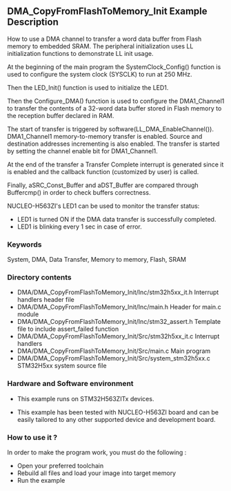 ## <b>DMA_CopyFromFlashToMemory_Init Example Description</b>

How to use a DMA channel to transfer a word data buffer
from Flash memory to embedded SRAM. The peripheral initialization uses LL
initialization functions to demonstrate LL init usage.

At the beginning of the main program the SystemClock_Config() function is used to configure the system
clock (SYSCLK) to run at 250 MHz.

Then the LED_Init() function is used to initialize the LED1.

Then the Configure_DMA() function is used to configure the DMA1_Channel1 to transfer the contents of a 32-word data
buffer stored in Flash memory to the reception buffer declared in RAM.

The start of transfer is triggered by software(LL_DMA_EnableChannel()). DMA1_Channel1 memory-to-memory
transfer is enabled. Source and destination addresses incrementing is also enabled.
The transfer is started by setting the channel enable bit for DMA1_Channel1.

At the end of the transfer a Transfer Complete interrupt is generated since it
is enabled and the callback function (customized by user) is called.

Finally, aSRC_Const_Buffer and aDST_Buffer are compared through Buffercmp() in order to 
check buffers correctness.  

NUCLEO-H563ZI's LED1 can be used to monitor the transfer status:

- LED1 is turned ON if the DMA data transfer is successfully completed.
- LED1 is blinking every 1 sec in case of error.

### <b>Keywords</b>

System, DMA, Data Transfer, Memory to memory, Flash, SRAM

### <b>Directory contents</b>

  - DMA/DMA_CopyFromFlashToMemory_Init/Inc/stm32h5xx_it.h          Interrupt handlers header file
  - DMA/DMA_CopyFromFlashToMemory_Init/Inc/main.h                  Header for main.c module  
  - DMA/DMA_CopyFromFlashToMemory_Init/Inc/stm32_assert.h          Template file to include assert_failed function
  - DMA/DMA_CopyFromFlashToMemory_Init/Src/stm32h5xx_it.c          Interrupt handlers
  - DMA/DMA_CopyFromFlashToMemory_Init/Src/main.c                  Main program
  - DMA/DMA_CopyFromFlashToMemory_Init/Src/system_stm32h5xx.c      STM32H5xx system source file

### <b>Hardware and Software environment</b>

  - This example runs on STM32H563ZITx devices.

  - This example has been tested with NUCLEO-H563ZI board and can be
    easily tailored to any other supported device and development board.


### <b>How to use it ?</b>

In order to make the program work, you must do the following :

 - Open your preferred toolchain
 - Rebuild all files and load your image into target memory
 - Run the example
